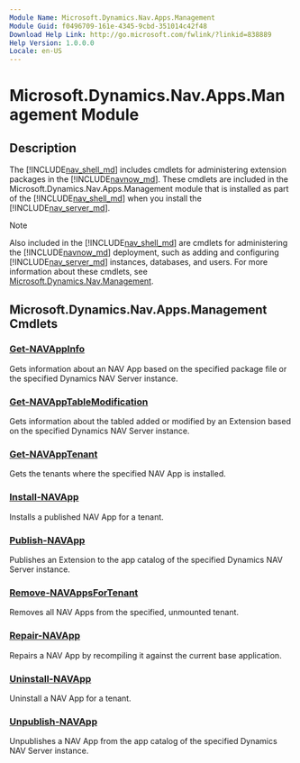 ```yaml
---
Module Name: Microsoft.Dynamics.Nav.Apps.Management
Module Guid: f0496709-161e-4345-9cbd-351014c42f48
Download Help Link: http://go.microsoft.com/fwlink/?linkid=838889
Help Version: 1.0.0.0
Locale: en-US
---
```


# Microsoft.Dynamics.Nav.Apps.Management Module
## Description
The [!INCLUDE[nav_shell_md](../includes/nav_shell_md.md)] includes cmdlets for administering extension packages in the [!INCLUDE[navnow_md](../includes/navnow_md.md)]. These cmdlets are included in the Microsoft.Dynamics.Nav.Apps.Management module that is installed as part of the [!INCLUDE[nav_shell_md](../includes/nav_shell_md.md)] when you install the [!INCLUDE[nav_server_md](../includes/nav_server_md.md)].

>[!NOTE]
>Also included in the [!INCLUDE[nav_shell_md](../includes/nav_shell_md.md)] are cmdlets for administering the [!INCLUDE[navnow_md](../includes/navnow_md.md)] deployment, such as adding and configuring [!INCLUDE[nav_server_md](../includes/nav_server_md.md)] instances, databases, and users. For more information about these cmdlets, see [Microsoft.Dynamics.Nav.Management](https://docs.microsoft.com/en-us/powershell/module/microsoft.dynamics.nav.management).

## Microsoft.Dynamics.Nav.Apps.Management Cmdlets
### [Get-NAVAppInfo](Get-NAVAppInfo.md)
Gets information about an NAV App based on the specified package file or the specified Dynamics NAV Server instance.

### [Get-NAVAppTableModification](Get-NAVAppTableModification.md)
Gets information about the tabled added or modified by an Extension based on the specified Dynamics NAV Server instance.

### [Get-NAVAppTenant](Get-NAVAppTenant.md)
Gets the tenants where the specified NAV App is installed.

<!--### [Get-NAVTableSynchSetupForDataUpgrade](Get-NAVTableSynchSetupForDataUpgrade.md)
Gets information about the tables that will be modified, added, or removed during a tenant data upgrade on the specified Microsoft Dynamics NAV Server instance for the specified tenant.-->

### [Install-NAVApp](Install-NAVApp.md)
Installs a published NAV App for a tenant.

### [Publish-NAVApp](Publish-NAVApp.md)
Publishes an Extension to the app catalog of the specified Dynamics NAV Server instance.

### [Remove-NAVAppsForTenant](Remove-NAVAppsForTenant.md)
Removes all NAV Apps from the specified, unmounted tenant.

### [Repair-NAVApp](Repair-NAVApp.md)
Repairs a NAV App by recompiling it against the current base application.

### [Uninstall-NAVApp](Uninstall-NAVApp.md)
Uninstall a NAV App for a tenant.

### [Unpublish-NAVApp](Unpublish-NAVApp.md)
Unpublishes a NAV App from the app catalog of the specified Dynamics NAV Server instance.

